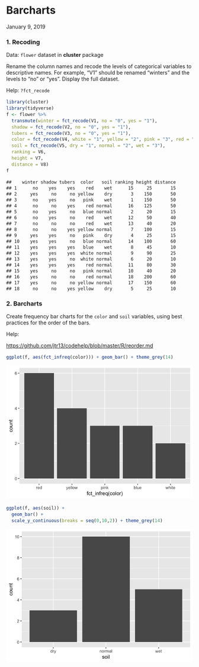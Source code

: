 Barcharts
================
January 9, 2019

### 1\. Recoding

Data: `flower` dataset in **cluster** package

Rename the column names and recode the levels of categorical variables
to descriptive names. For example, “V1” should be renamed “winters” and
the levels to “no” or “yes”. Display the full dataset.

Help: `?fct_recode`

``` r
library(cluster)
library(tidyverse)
f <- flower %>% 
  transmute(winter = fct_recode(V1, no = "0", yes = "1"),
  shadow = fct_recode(V2, no = "0", yes = "1"),
  tubers = fct_recode(V3, no = "0", yes = "1"),
  color = fct_recode(V4, white = "1", yellow = "2", pink = "3", red = "4", blue = "5"),
  soil = fct_recode(V5, dry = "1", normal = "2", wet = "3"),
  ranking = V6,
  height = V7,
  distance = V8)
f
```

    ##    winter shadow tubers  color   soil ranking height distance
    ## 1      no    yes    yes    red    wet      15     25       15
    ## 2     yes     no     no yellow    dry       3    150       50
    ## 3      no    yes     no   pink    wet       1    150       50
    ## 4      no     no    yes    red normal      16    125       50
    ## 5      no    yes     no   blue normal       2     20       15
    ## 6      no    yes     no    red    wet      12     50       40
    ## 7      no     no     no    red    wet      13     40       20
    ## 8      no     no    yes yellow normal       7    100       15
    ## 9     yes    yes     no   pink    dry       4     25       15
    ## 10    yes    yes     no   blue normal      14    100       60
    ## 11    yes    yes    yes   blue    wet       8     45       10
    ## 12    yes    yes    yes  white normal       9     90       25
    ## 13    yes    yes     no  white normal       6     20       10
    ## 14    yes    yes    yes    red normal      11     80       30
    ## 15    yes     no     no   pink normal      10     40       20
    ## 16    yes     no     no    red normal      18    200       60
    ## 17    yes     no     no yellow normal      17    150       60
    ## 18     no     no    yes yellow    dry       5     25       10

### 2\. Barcharts

Create frequency bar charts for the `color` and `soil` variables, using
best practices for the order of the bars.

Help:

<https://github.com/jtr13/codehelp/blob/master/R/reorder.md>

``` r
ggplot(f, aes(fct_infreq(color))) + geom_bar() + theme_grey(14)
```

![](4-Barchart-Solutions_files/figure-gfm/unnamed-chunk-2-1.png)<!-- -->

``` r
ggplot(f, aes(soil)) + 
  geom_bar() +
  scale_y_continuous(breaks = seq(0,10,2)) + theme_grey(14)
```

![](4-Barchart-Solutions_files/figure-gfm/unnamed-chunk-3-1.png)<!-- -->

